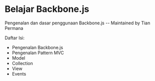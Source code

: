 Belajar Backbone.js
==================

Pengenalan dan dasar penggunaan Backbone.js -- Maintained by Tian Permana

Daftar Isi:

+ Pengenalan Backbone.js
+ Pengenalan Pattern MVC
+ Model
+ Collection
+ View
+ Events
